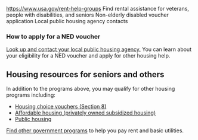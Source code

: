 

https://www.usa.gov/rent-help-groups
Find rental assistance for veterans, people with disabilities, and seniors
Non-elderly disabled voucher application
Local public housing agency contacts

### How to apply for a NED voucher

[Look up and contact your local public housing agency.](https://www.hud.gov/program_offices/public_indian_housing/pha/contacts)
You can learn about your eligibility for a NED voucher and apply for other housing help.

Housing resources for seniors and others
----------------------------------------

In addition to the programs above, you may qualify for other housing programs including:

* [Housing choice vouchers (Section 8)](https://www.usa.gov/housing-voucher-section-8)
* [Affordable housing (privately owned subsidized housing)](https://www.usa.gov/subsidized-rental-housing)
* [Public housing](https://www.usa.gov/public-housing)

[Find other government programs](https://www.consumerfinance.gov/housing/housing-insecurity/help-for-renters/get-help-paying-rent-and-bills/)
to help you pay rent and basic utilities.
